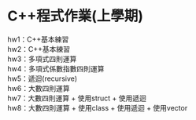 # C++程式作業(上學期)
hw1：C++基本練習  
hw2：C++基本練習  
hw3：多項式四則運算  
hw4：多項式係數指數四則運算  
hw5：遞迴(recursive)  
hw6：大數四則運算  
hw7：大數四則運算 + 使用struct + 使用遞迴  
hw8：大數四則運算 + 使用class + 使用遞迴 + 使用vector  
